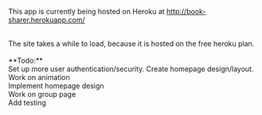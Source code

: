 This app is currently being hosted on Heroku at
http://book-sharer.herokuapp.com/

<br />
The site takes a while to load, because it is hosted on the free
heroku plan.

<br />
<br />
**Todo:** <br />
Set up more user authentication/security.
Create homepage design/layout.<br />
Work on animation <br />
Implement homepage design <br />
Work on group page <br />
Add testing<br />